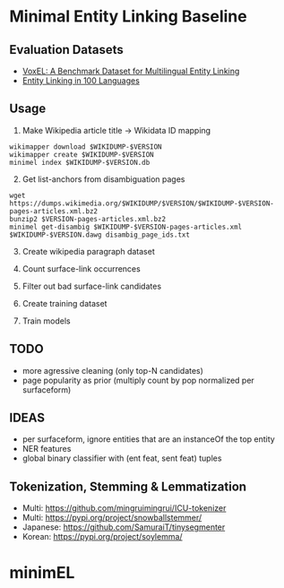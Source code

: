 # Minimal Entity Linking Baseline



## Evaluation Datasets

- [VoxEL: A Benchmark Dataset for Multilingual Entity Linking](https://figshare.com/articles/dataset/VoxEL/6539675)
- [Entity Linking in 100 Languages](https://github.com/google-research/google-research/tree/master/dense_representations_for_entity_retrieval/mel)

## Usage

1. Make Wikipedia article title -> Wikidata ID mapping
```
wikimapper download $WIKIDUMP-$VERSION
wikimapper create $WIKIDUMP-$VERSION
minimel index $WIKIDUMP-$VERSION.db
```
2. Get list-anchors from disambiguation pages
```
wget https://dumps.wikimedia.org/$WIKIDUMP/$VERSION/$WIKIDUMP-$VERSION-pages-articles.xml.bz2
bunzip2 $VERSION-pages-articles.xml.bz2
minimel get-disambig $WIKIDUMP-$VERSION-pages-articles.xml $WIKIDUMP-$VERSION.dawg disambig_page_ids.txt
```
3. Create wikipedia paragraph dataset

4. Count surface-link occurrences
5. Filter out bad surface-link candidates
6. Create training dataset 
7. Train models

## TODO

- more agressive cleaning (only top-N candidates)
- page popularity as prior (multiply count by pop normalized per surfaceform)

## IDEAS

- per surfaceform, ignore entities that are an instanceOf the top entity
- NER features
- global binary classifier with (ent feat, sent feat) tuples

## Tokenization, Stemming & Lemmatization
- Multi: https://github.com/mingruimingrui/ICU-tokenizer
- Multi: https://pypi.org/project/snowballstemmer/
- Japanese: https://github.com/SamuraiT/tinysegmenter
- Korean: https://pypi.org/project/soylemma/
# minimEL
